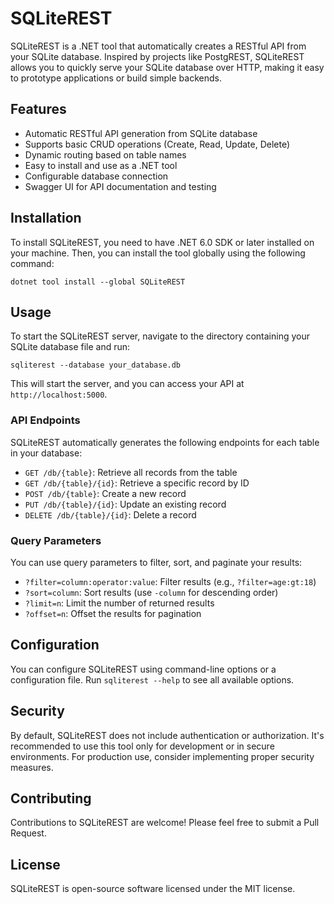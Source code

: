 ﻿# SQLiteREST

SQLiteREST is a .NET tool that automatically creates a RESTful API from your SQLite database. Inspired by projects like PostgREST, SQLiteREST allows you to quickly serve your SQLite database over HTTP, making it easy to prototype applications or build simple backends.

## Features

- Automatic RESTful API generation from SQLite database
- Supports basic CRUD operations (Create, Read, Update, Delete)
- Dynamic routing based on table names
- Easy to install and use as a .NET tool
- Configurable database connection
- Swagger UI for API documentation and testing

## Installation

To install SQLiteREST, you need to have .NET 6.0 SDK or later installed on your machine. Then, you can install the tool globally using the following command:

```
dotnet tool install --global SQLiteREST
```

## Usage

To start the SQLiteREST server, navigate to the directory containing your SQLite database file and run:

```
sqliterest --database your_database.db
```

This will start the server, and you can access your API at `http://localhost:5000`.

### API Endpoints

SQLiteREST automatically generates the following endpoints for each table in your database:

- `GET /db/{table}`: Retrieve all records from the table
- `GET /db/{table}/{id}`: Retrieve a specific record by ID
- `POST /db/{table}`: Create a new record
- `PUT /db/{table}/{id}`: Update an existing record
- `DELETE /db/{table}/{id}`: Delete a record

### Query Parameters

You can use query parameters to filter, sort, and paginate your results:

- `?filter=column:operator:value`: Filter results (e.g., `?filter=age:gt:18`)
- `?sort=column`: Sort results (use `-column` for descending order)
- `?limit=n`: Limit the number of returned results
- `?offset=n`: Offset the results for pagination

## Configuration

You can configure SQLiteREST using command-line options or a configuration file. Run `sqliterest --help` to see all available options.

## Security

By default, SQLiteREST does not include authentication or authorization. It's recommended to use this tool only for development or in secure environments. For production use, consider implementing proper security measures.

## Contributing

Contributions to SQLiteREST are welcome! Please feel free to submit a Pull Request.

## License

SQLiteREST is open-source software licensed under the MIT license.
